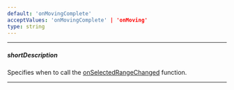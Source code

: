 ```yaml
---
default: 'onMovingComplete'
acceptValues: 'onMovingComplete' | 'onMoving'
type: string
---
```

---
##### shortDescription
Specifies when to call the [onSelectedRangeChanged](/api-reference/20%20Data%20Visualization%20Widgets/25%20dxRangeSelector/1%20Configuration/onSelectedRangeChanged.md '/Documentation/ApiReference/Data_Visualization_Widgets/dxRangeSelector/Configuration/#onSelectedRangeChanged') function.

---
